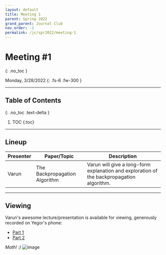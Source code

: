 ```yaml
---
layout: default
title: Meeting 1
parent: Spring 2022
grand_parent: Journal Club
nav_order: -1
permalink: /jc/spr2022/meeting-1
---
```


# Meeting #1
{: .no_toc }

Monday, 3/28/2022
{: .fs-6 .fw-300 }

---

## Table of Contents
{: .no_toc .text-delta }

1. TOC
{:toc}

---


## Lineup

| Presenter | Paper/Topic | Description |
| --- | --- | --- |
| Varun | The Backpropagation Algorithm | Varun will give a long-form explanation and exploration of the backpropagation algorithm. |

---

## Viewing
Varun's awesome lecture/presentation is available for viewing, generously recorded on Yegor's phone:
- [Part 1](https://drive.google.com/file/d/1ZP74BWm3JYMUvcPp1i9yMrYTSKf_zdjk/view?usp=sharing)
- [Part 2](https://drive.google.com/file/d/1QaVkqC5tWH4sROZkv26zLU1Jo7hFXzV_/view?usp=sharing)

*Math! :)*
![image](https://user-images.githubusercontent.com/73039742/161366675-2acbed8b-9a56-452c-a8a4-af4140120cea.png)

